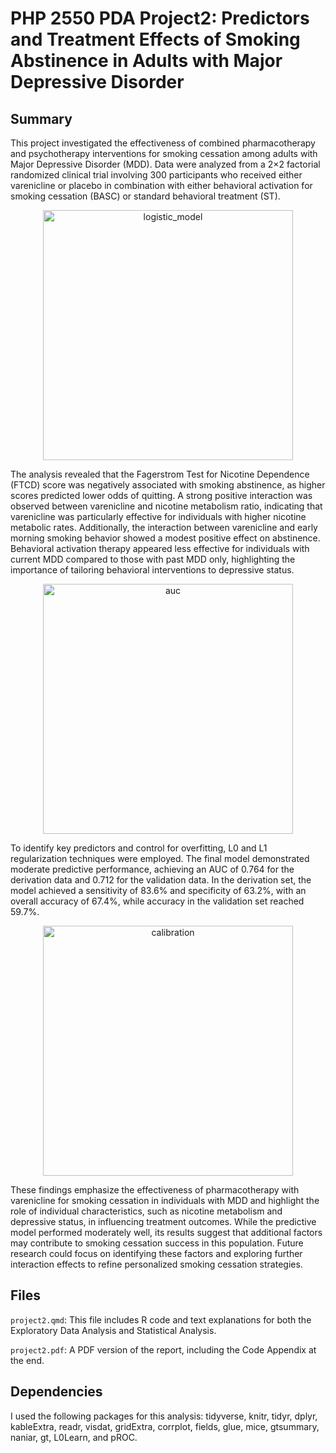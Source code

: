 # PHP 2550 PDA Project2: Predictors and Treatment Effects of Smoking Abstinence in Adults with Major Depressive Disorder

## Summary
This project investigated the effectiveness of combined pharmacotherapy and psychotherapy interventions for smoking cessation among adults with Major Depressive Disorder (MDD). Data were analyzed from a 2×2 factorial randomized clinical trial involving 300 participants who received either varenicline or placebo in combination with either behavioral activation for smoking cessation (BASC) or standard behavioral treatment (ST). 

<div align="center">
  <img width="400" alt="logistic_model" src="https://github.com/user-attachments/assets/62c87cc4-c1c8-4b41-be78-f2ac3e47c1b1" />
</div>

The analysis revealed that the Fagerstrom Test for Nicotine Dependence (FTCD) score was negatively associated with smoking abstinence, as higher scores predicted lower odds of quitting. A strong positive interaction was observed between varenicline and nicotine metabolism ratio, indicating that varenicline was particularly effective for individuals with higher nicotine metabolic rates. Additionally, the interaction between varenicline and early morning smoking behavior showed a modest positive effect on abstinence. Behavioral activation therapy appeared less effective for individuals with current MDD compared to those with past MDD only, highlighting the importance of tailoring behavioral interventions to depressive status.

<div align="center">
  <img width="400" alt="auc" src="https://github.com/user-attachments/assets/c1e06a26-bcfc-46b1-8c74-a5a8915a5a55" />
</div>

To identify key predictors and control for overfitting, L0 and L1 regularization techniques were employed. The final model demonstrated moderate predictive performance, achieving an AUC of 0.764 for the derivation data and 0.712 for the validation data. In the derivation set, the model achieved a sensitivity of 83.6% and specificity of 63.2%, with an overall accuracy of 67.4%, while accuracy in the validation set reached 59.7%.

<div align="center">
  <img width="400" alt="calibration" src="https://github.com/user-attachments/assets/b31e14aa-cc39-4140-9edd-927e97cfc1df" />
</div>

These findings emphasize the effectiveness of pharmacotherapy with varenicline for smoking cessation in individuals with MDD and highlight the role of individual characteristics, such as nicotine metabolism and depressive status, in influencing treatment outcomes. While the predictive model performed moderately well, its results suggest that additional factors may contribute to smoking cessation success in this population. Future research could focus on identifying these factors and exploring further interaction effects to refine personalized smoking cessation strategies.

## Files
`project2.qmd`: This file includes R code and text explanations for both the Exploratory Data Analysis and Statistical Analysis.

`project2.pdf`: A PDF version of the report, including the Code Appendix at the end.

## Dependencies
I used the following packages for this analysis: tidyverse, knitr, tidyr, dplyr, kableExtra, readr, visdat, gridExtra, corrplot, fields, glue, mice, gtsummary, naniar, gt, L0Learn, and pROC.
